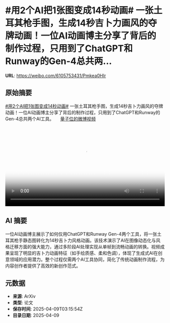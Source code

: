 # #用2个AI把1张图变成14秒动画# 一张土耳其枪手图，生成14秒吉卜力画风的夺牌动画！一位AI动画博主分享了背后的制作过程，只用到了ChatGPT和Runway的Gen-4总共两...

**URL**: https://weibo.com/6105753431/Pmkea0HIr

## 原始摘要

<a href="https://m.weibo.cn/search?containerid=231522type%3D1%26t%3D10%26q%3D%23%E7%94%A82%E4%B8%AAAI%E6%8A%8A1%E5%BC%A0%E5%9B%BE%E5%8F%98%E6%88%9014%E7%A7%92%E5%8A%A8%E7%94%BB%23&amp;extparam=%23%E7%94%A82%E4%B8%AAAI%E6%8A%8A1%E5%BC%A0%E5%9B%BE%E5%8F%98%E6%88%9014%E7%A7%92%E5%8A%A8%E7%94%BB%23" data-hide=""><span class="surl-text">#用2个AI把1张图变成14秒动画#</span></a> 一张土耳其枪手图，生成14秒吉卜力画风的夺牌动画！一位AI动画博主分享了背后的制作过程，只用到了ChatGPT和Runway的Gen-4总共两个AI工具。 <a href="https://video.weibo.com/show?fid=1034:5153205902835725" data-hide=""><span class="url-icon"><img style="width: 1rem;height: 1rem" src="https://h5.sinaimg.cn/upload/2015/09/25/3/timeline_card_small_video_default.png" referrerpolicy="no-referrer"></span><span class="surl-text">量子位的微博视频</span></a> <br clear="both"><div style="clear: both"></div><video controls="controls" poster="https://tvax1.sinaimg.cn/orj480/006Fd7o3ly1i09imwkr6jj30u01hc795.jpg" style="width: 100%"><source src="https://f.video.weibocdn.com/o0/b9o86I0Elx08njvtv1Hi01041200ftaz0E010.mp4?label=mp4_720p&amp;template=720x1280.24.0&amp;ori=0&amp;ps=1CwnkDw1GXwCQx&amp;Expires=1744172105&amp;ssig=ZIoyExUq9p&amp;KID=unistore,video"><source src="https://f.video.weibocdn.com/o0/eojWLAsmlx08njvtgy0o010412009gmp0E010.mp4?label=mp4_hd&amp;template=540x960.24.0&amp;ori=0&amp;ps=1CwnkDw1GXwCQx&amp;Expires=1744172105&amp;ssig=cEXafYCrdo&amp;KID=unistore,video"><source src="https://f.video.weibocdn.com/o0/1PPFpSN7lx08njvt8yo801041200597R0E010.mp4?label=mp4_ld&amp;template=360x640.24.0&amp;ori=0&amp;ps=1CwnkDw1GXwCQx&amp;Expires=1744172105&amp;ssig=egpRko6d7p&amp;KID=unistore,video"><p>视频无法显示，请前往<a href="https://video.weibo.com/show?fid=1034%3A5153205902835725" target="_blank" rel="noopener noreferrer">微博视频</a>观看。</p></video>

## AI 摘要

一位AI动画博主展示了如何仅用ChatGPT和Runway Gen-4两个工具，将一张土耳其枪手静态图转化为14秒吉卜力风格动画。该技术演示了AI在图像动态化与风格迁移方面的强大能力，通过多阶段AI处理实现从单帧到流畅动画的转换。视频成果呈现了明显的吉卜力动画特征（如手绘质感、柔和色调），体现了生成式AI在创意领域的应用潜力。整个过程仅需两个AI工具协同，简化了传统动画制作流程，为内容创作者提供了高效的新创作范式。

## 元数据

- **来源**: ArXiv
- **类型**: 论文
- **保存时间**: 2025-04-09T03:15:54Z
- **目录日期**: 2025-04-09
